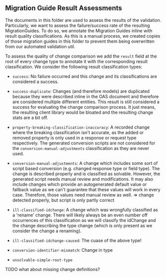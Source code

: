 ## Migration Guide Result Assessments

The documents in this folder are used to assess the results of the validation.
Particularly, we want to assess the failure/success rate of the resulting MigrationGuides.
To do so, we annotate the Migration Guides inline with result quality classifications.
As this is a manual process, we created copies of those migration guides in this folder to prevent them 
being overwritten from our automated validation util.

To assess the quality of change comparison we add the `result` field at the root of every change
type to annotate it with the corresponding result classification.
We consider the following result classification types:
- `success`: No failure occurred and this change and its classifications are considered a success.
- `success-duplicate`: Changes (and therefore models) are duplicated because they were described inline in the OAS document
   and therefore are considered multiple different entities. This result is still considered a success for evaluating the change comparison process.
   It just means, the resulting client library would be bloated and the resulting change stats are a bit off.
- `property-breaking-classification-inaccuracy`: A recorded change where the breaking classification isn't accurate, as the added 
   or removed property is only used in a response or request type respectively. The generated conversion scripts are not considered
   for the `conversion-manual-adjustments` classification as they are never used.
- `conversion-manual-adjustments`: A change which includes some sort of script based conversion (e.g. changed response type or field type).
   The change is described properly and is classified as solvable. However, the generated script needs manual review and modifications.
   It may also include changes which provide an autogenerated default value or fallback value as we can't guarantee that
   these values will work in every case. Therefore, those values need manual review as well.
   => change detected properly, but script is only partly correct
- `ill-classified-idchange`: A change which was wrongfully classified as a 'rename' change.
   There will likely always be an even number off occurrences of this classification as we will classify the idChange and
   the change describing the type change (which is only present as we consider the change a renaming).
- `ill-classified-idchange-caused`: The cuase of the above type!

- `conversion-identifier-mismatch`: Change in type 
- `unsolvable-simple-root-type`

TODO what about missing change definitions?
